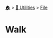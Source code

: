 <!--startTocheader-->
[🏠](../../README.md) > [🔧 Utilities](../README.md) > [File](README.md)
# Walk
<!--endTocheader--

TODO: Write about `Walk`

!--startTocSubTopic-->
<!--endTocSubTopic-->